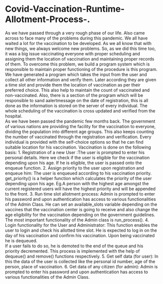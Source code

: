 # Covid-Vaccination-Runtime-Allotment-Process-.
As we have passed through a very rough phase of our life. Also came across to face many of the problems during this pandemic. We all have waited a lot for the vaccination to be developed. As we all know that with new things, we always welcome new problems. So, as we did this time too, it was a big issue vaccinating everyone with proper scheduling and assigning them the location of vaccination and maintaining proper records of them. To overcome this problem, we build a program system which is responsible to maintain proper functioning of the procedure is this program. We have generated a program which takes the input from the user and collect all other information and verify them. Later according they are given a time slot and provide them the location of vaccination as per their preferred choice. This also help to maintain the count of vaccinated and non-vaccinated. Also, there is a section of the program which will be responsible to sand aalertmessage on the date of registration, this is all done as the information is stored on the server of every individual. The whole scheduling of the vaccination is cross updated and verified from the hospital.   
As we have been passed the pandemic few months back. The government of various nations are providing the facility for the vaccination to everyone, dividing the population into different age groups. This also keeps counting the number of vaccinated through the registration and verification. Every individual is provided with the self-choice options so that he can find suitable location for his vaccination. 
Vaccination is done on the following basis:   1. Registration of a new User :The user is prompted to enter his personal details. Here we check if the user is eligible for the vaccination depending upon his age. If he is eligible, the user is passed onto the enqueue function.   2. Assign priority to the user upon registration and enqueue him: The user is enqueued according to his vaccination priority. get_priority() is a helper function which calculates the priority of the user depending upon his age.   Eg.A person with the highest age amongst the current registered users will have the highest priority and will be appended to the front.   3. Run time slot allotment process: Admin is prompted to enter his password and upon authentication has access to various functionalities of the Admin Class.  He can set an available_slots variable depending on the vaccines that the vaccination center is going to receive and also change the age eligibility for the vaccination depending on the government guidelines. The most important functionality of the Admin class is run_process(). 
4. Login functionality for the User and Administrator: This function enables the user to login and check his allotted time slot. He is expected to log in on the day of his vaccination and confirm his vaccination.  Upon being vaccinated he is dequeued.  
If a user fails to do so, he is demoted to the end of the queue and his priority decremented. This process is implemented with the help of dequeue() and remove() functions respectively.   5. Get self data (for user): In this the data of the user is collected like the personal id number, age of the person, place of vaccination.  6. Get data of any citizen (for admin): Admin is prompted to enter his password and upon authentication has access to various functionalities of the Admin Class.  
